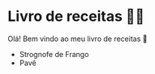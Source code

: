 # Livro de receitas :man_cook:

Olá! Bem vindo ao meu livro de receitas :wave:

 - Strognofe de Frango
 - Pavê

